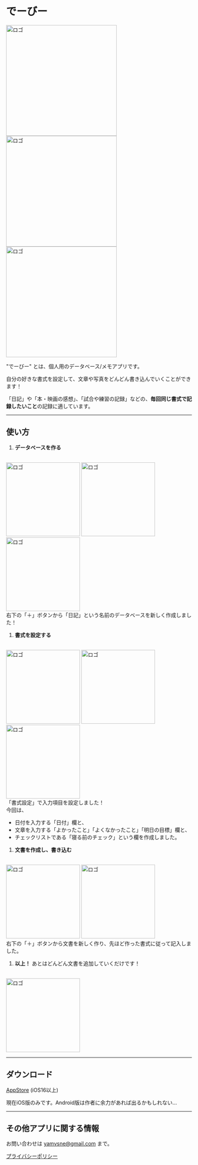 # でーびー

<img src="https://raw.githubusercontent.com/yamvsne/DeeBee/images/images/DeeBee_Logo.png" alt="ロゴ" width="300"/>
<img src="https://raw.githubusercontent.com/yamvsne/DeeBee/images/images/detail1-6.5.png" alt="ロゴ" height="300"/>
<img src="https://raw.githubusercontent.com/yamvsne/DeeBee/images/images/detail1-6.5.en.png" alt="ロゴ" height="300"/>

 "でーびー" とは、個人用のデータベース/メモアプリです。

自分の好きな書式を設定して、文章や写真をどんどん書き込んでいくことができます！

「日記」や「本・映画の感想」、「試合や練習の記録」などの、**毎回同じ書式で記録したいこと**の記録に適しています。

---

## 使い方

1. **データベースを作る**
<br /><br />
<img src="https://raw.githubusercontent.com/yamvsne/DeeBee/images/images/createDb0-6.5.mod.png" alt="ロゴ" width="200"/>
<img src="https://raw.githubusercontent.com/yamvsne/DeeBee/images/images/createDb1-6.5.png" alt="ロゴ" width="200"/>
<img src="https://raw.githubusercontent.com/yamvsne/DeeBee/images/images/createDb2-6.5.png" alt="ロゴ" width="200"/>
<br />
右下の「＋」ボタンから「日記」という名前のデータベースを新しく作成しました！

1. **書式を設定する**
<br /><br />
<img src="https://raw.githubusercontent.com/yamvsne/DeeBee/images/images/editSchema0-6.5.mod.png" alt="ロゴ" width="200"/>
<img src="https://raw.githubusercontent.com/yamvsne/DeeBee/images/images/editSchema1-6.5.png" alt="ロゴ" width="200"/>
<img src="https://raw.githubusercontent.com/yamvsne/DeeBee/images/images/editSchema2-6.5.png" alt="ロゴ" width="200"/>
<br />
「書式設定」で入力項目を設定しました！<br />
今回は、

- 日付を入力する「日付」欄と、
- 文章を入力する「よかったこと」「よくなかったこと」「明日の目標」欄と、
- チェックリストである「寝る前のチェック」という欄を作成しました。<br />

1. **文書を作成し、書き込む**
<br />
<img src="https://raw.githubusercontent.com/yamvsne/DeeBee/images/images/createRecord1-6.5.png" alt="ロゴ" width="200"/>
<img src="https://raw.githubusercontent.com/yamvsne/DeeBee/images/images/createRecord2-6.5.png" alt="ロゴ" width="200"/>
<br />
右下の「＋」ボタンから文書を新しく作り、先ほど作った書式に従って記入しました。

1. **以上！** あとはどんどん文書を追加していくだけです！
<br />
<img src="https://raw.githubusercontent.com/yamvsne/DeeBee/images/images/addRecord1-6.5.png" alt="ロゴ" width="200"/>

---

## ダウンロード

[AppStore](http://google.com) (iOS16以上)

現在iOS版のみです。Android版は作者に余力があれば出るかもしれない…

---

## その他アプリに関する情報

お問い合わせは yamvsne@gmail.com まで。

[プライバシーポリシー](https://yamvsne.github.io/DeeBee/PrivacyPolicy/en)
